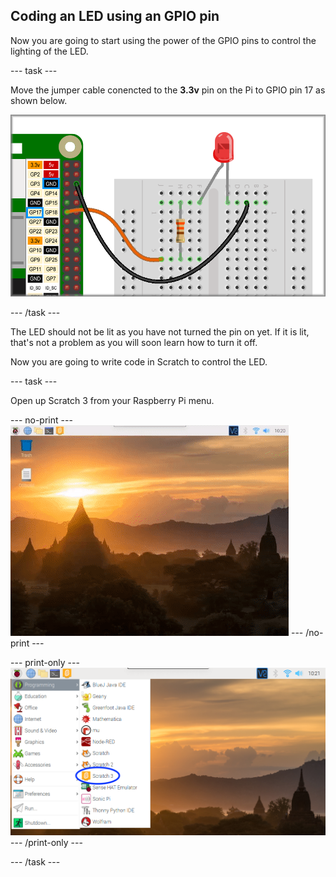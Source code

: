 ## Coding an LED using an GPIO pin

Now you are going to start using the power of the GPIO pins to control the lighting of the LED. 

--- task ---

Move the jumper cable conencted to the **3.3v** pin on the Pi to GPIO pin 17 as shown below.

![Move cable to GPIO pin 17](images/codeLED_LEDgpio17.png)

--- /task ---

The LED should not be lit as you have not turned the pin on yet. If it is lit, that's not a problem as you will soon learn how to turn it off.

Now you are going to write code in Scratch to control the LED.

--- task ---

Open up Scratch 3 from your Raspberry Pi menu.

--- no-print ---
![Open Scratch 3](images/codeLED_openScratch3.gif)
--- /no-print ---

--- print-only ---
![Open Scratch 3](images/codeLED_openScratch3.png)
--- /print-only ---

--- /task ---


